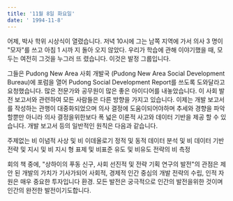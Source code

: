 ```yaml
---
title: '11월 8일 화요일'
date: ' 1994-11-8'
---
```

어제, 박사 학위 시상식이 열렸습니다. 저녁 10시에 그는 남쪽 지역에 가서 의사 3 명이 "모자"를 쓰고 아침 1 시까 지 돌아 오지 않았다. 우리가 학습에 관해 이야기했을 때, 모두는 여전히 그것을 누그러 뜨 렸습니다. 이것은 발정 그룹입니다.

그들은 Pudong New Area 사회 개발국 (Pudong New Area Social Development Bureau)에 포럼을 열어 Pudong Social Development Report를 쓰도록 도와달라고 요청했습니다. 많은 전문가와 공무원이 많은 좋은 아이디어를 내놓았습니다. 이 사회 발전 보고서와 관련하여 모든 사람들은 다른 방향을 가지고 있습니다. 이제는 개발 보고서를 작성하는 관행이 대중화되었으며 의사 결정에 도움이되어야하며 추세와 경향을 파악할뿐만 아니라 의사 결정을위한보다 폭 넓은 이론적 사고와 데이터 기반을 제공 할 수 있습니다. 개발 보고서 등의 일반적인 원칙은 다음과 같습니다.

주제없는 비 이념적 사상 및 비 이데올로기 정적 및 동적 데이터 분석 및 비 데이터 기반 전략 및 지시 및 비 지시 형 표제 및 비표준 유도 및 비유도 전략의 비 측정

회의 책 중에, "상하이의 푸동 신구, 사회 선진적 및 전략 기획 연구의 발전"의 관점은 제안 된 개발의 가치가 기사가되어 사회적, 경제적 인간 중심의 개발 전략의 수립, 인적 자원은 매우 중요한 투자입니다 환경. 모든 발전은 궁극적으로 인간의 발전을위한 것이며 인간의 완전한 발전이기도합니다.

